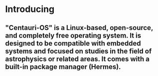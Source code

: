 # Introducing
## "Centauri-OS" is a Linux-based, open-source, and completely free operating system. It is designed to be compatible with embedded systems and focused on studies in the field of astrophysics or related areas. It comes with a built-in package manager (Hermes).
